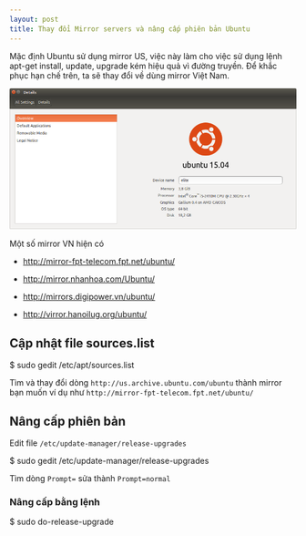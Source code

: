 ```yaml
---
layout: post
title: Thay đổi Mirror servers và nâng cấp phiên bản Ubuntu
---
```

Mặc định Ubuntu sử dụng mirror US, việc này làm cho việc sử dụng lệnh apt-get install, update, upgrade kém hiệu quả vì đường truyền.
Để khắc phục hạn chế trên, ta sẽ thay đổi về dùng mirror Việt Nam.

![](/images/ubuntu15.png)


Một số mirror VN hiện có 

* http://mirror-fpt-telecom.fpt.net/ubuntu/

* http://mirror.nhanhoa.com/Ubuntu/

* http://mirrors.digipower.vn/ubuntu/

* http://virror.hanoilug.org/ubuntu/

## Cập nhật file sources.list

$ sudo gedit /etc/apt/sources.list

Tìm và thay đổi dòng `http://us.archive.ubuntu.com/ubuntu` thành mirror bạn muốn ví dụ như `http://mirror-fpt-telecom.fpt.net/ubuntu/`

## Nâng cấp phiên bản

Edit file `/etc/update-manager/release-upgrades`

$ sudo gedit /etc/update-manager/release-upgrades

Tìm dòng `Prompt=` sửa thành `Prompt=normal`

### Nâng cấp bằng lệnh 

$ sudo do-release-upgrade



